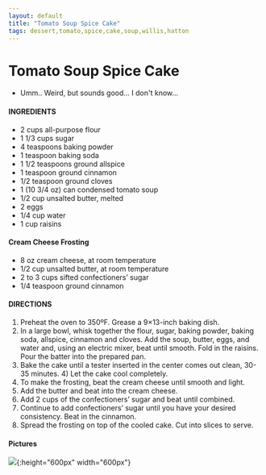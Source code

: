 ```yaml
---
layout: default
title: "Tomato Soup Spice Cake"
tags: dessert,tomato,spice,cake,soup,willis,hatton
---
```

# Tomato Soup Spice Cake
* Umm..  Weird, but sounds good...  I don't know...

#### INGREDIENTS
- 2 cups all-purpose flour
- 1 1/3 cups sugar
- 4 teaspoons baking powder
- 1 teaspoon baking soda
- 1 1/2 teaspoons ground allspice
- 1 teaspoon ground cinnamon
- 1/2 teaspoon ground cloves
- 1 (10 3/4 oz) can condensed tomato soup
- 1/2 cup unsalted butter, melted
- 2 eggs
- 1/4 cup water
- 1 cup raisins

#### Cream Cheese Frosting
- 8 oz cream cheese, at room temperature
- 1/2 cup unsalted butter, at room temperature
- 2 to 3 cups sifted confectioners’ sugar
- 1/4 teaspoon ground cinnamon

#### DIRECTIONS
1. Preheat the oven to 350ºF. Grease a 9×13-inch baking dish.
2. In a large bowl, whisk together the flour, sugar, baking powder, baking soda, allspice, cinnamon and cloves. Add the soup, butter, eggs, and water and, using an electric mixer, beat until smooth. Fold in the raisins. Pour the batter into the prepared pan.
3. Bake the cake until a tester inserted in the center comes out clean, 30-35 minutes. 4) Let the cake cool completely.
4. To make the frosting, beat the cream cheese until smooth and light.
5. Add the butter and beat into the cream cheese.
6. Add 2 cups of the confectioners’ sugar and beat until combined.
7. Continue to add confectioners’ sugar until you have your desired consistency. Beat in the cinnamon.
8. Spread the frosting on top of the cooled cake. Cut into slices to serve.

#### Pictures
![]({{site.github.url}}/Desserts/Images/TomatoSoupSpiceCake.jpg){:height="600px" width="600px"}
